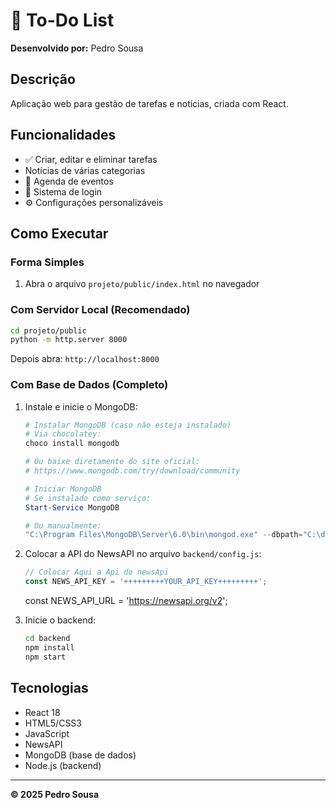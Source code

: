 # 📝 To-Do List

**Desenvolvido por:** Pedro Sousa

## Descrição
Aplicação web para gestão de tarefas e notícias, criada com React.

## Funcionalidades
- ✅ Criar, editar e eliminar tarefas
-  Notícias de várias categorias
- 📅 Agenda de eventos
- 👤 Sistema de login
- ⚙️ Configurações personalizáveis

## Como Executar

### Forma Simples
1. Abra o arquivo `projeto/public/index.html` no navegador

### Com Servidor Local (Recomendado)
```bash
cd projeto/public
python -m http.server 8000
```
Depois abra: `http://localhost:8000`

### Com Base de Dados (Completo)
1. Instale e inicie o MongoDB:
   ```powershell
   # Instalar MongoDB (caso não esteja instalado)
   # Via chocolatey:
   choco install mongodb
   
   # Ou baixe diretamente do site oficial:
   # https://www.mongodb.com/try/download/community

   # Iniciar MongoDB
   # Se instalado como serviço:
   Start-Service MongoDB
   
   # Ou manualmente:
   "C:\Program Files\MongoDB\Server\6.0\bin\mongod.exe" --dbpath="C:\data\db"
   ```

2. Colocar a API do NewsAPI no arquivo `backend/config.js`:
   ```javascript
   // Colocar Aqui a Api do newsApi
   const NEWS_API_KEY = '+++++++++YOUR_API_KEY+++++++++';
   ```
   const NEWS_API_URL = 'https://newsapi.org/v2';
   

3. Inicie o backend:
   ```bash
   cd backend
   npm install
   npm start
   ```


## Tecnologias
- React 18
- HTML5/CSS3
- JavaScript
- NewsAPI
- MongoDB (base de dados)
- Node.js (backend)

---
**© 2025 Pedro Sousa**
